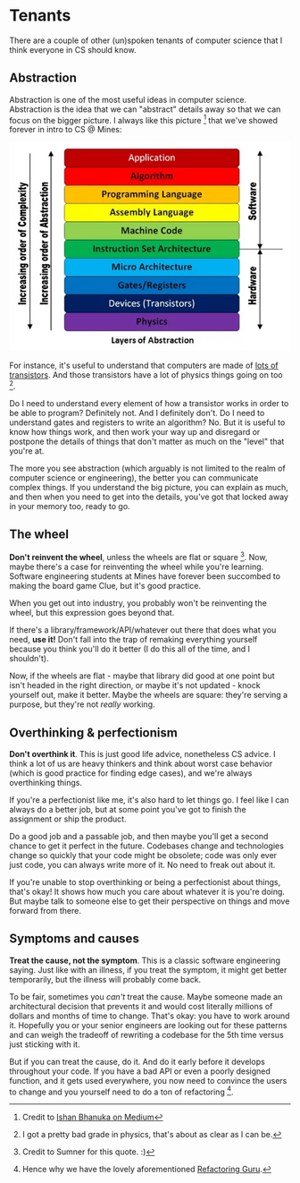 # Tenants

There are a couple of other (un)spoken tenants of computer
science that I think everyone in CS should know.

## Abstraction

Abstraction is one of the most useful ideas in computer science.
Abstraction is the idea that we can "abstract" details away so
that we can focus on the bigger picture. I always like this
picture [^ref1] that we've showed forever in intro to CS @ Mines:

![abstraction](../../assets/abstraction.webp)

For instance, it's useful to understand that computers are made
of [lots of transistors](https://www.cnet.com/tech/mobile/apple-a17-pro-the-new-chip-brain-in-the-iphone-15-pro-pro-max/).
And those transistors have a lot of physics things going on too [^ref2].

Do I need to understand every element of how a transistor works in
order to be able to program? Definitely not. And I definitely don't.
Do I need to understand gates and registers to write an algorithm? No.
But it is useful to know how things work, and then work your way up and
disregard or postpone the details of things that don't matter as much
on the "level" that you're at.

The more you see abstraction (which arguably is not limited to the
realm of computer science or engineering), the better you can communicate
complex things. If you understand the big picture, you can explain as much,
and then when you need to get into the details, you've got that locked away
in your memory too, ready to go.

## The wheel

**Don't reinvent the wheel**, unless the wheels are flat or square [^ref3].
Now, maybe there's a case for reinventing the wheel while you're learning.
Software engineering students at Mines have forever been succombed to making
the board game Clue, but it's good practice.

When you get out into industry, you probably won't be reinventing the wheel,
but this expression goes beyond that.

If there's a library/framework/API/whatever out there that does what you need,
**use it!** Don't fall into the trap of remaking everything yourself because
you think you'll do it better (I do this all of the time, and I shouldn't).

Now, if the wheels are flat - maybe that library did good at one point but isn't
headed in the right direction, or maybe it's not updated - knock yourself out,
make it better. Maybe the wheels are square: they're serving a purpose, but they're
not *really* working.

## Overthinking & perfectionism

**Don't overthink it**. This is just good life advice, nonetheless CS advice.
I think a lot of us are heavy thinkers and think about worst case behavior (which
is good practice for finding edge cases), and we're always overthinking things.

If you're a perfectionist like me, it's also hard to let things go. I feel like I
can always do a better job, but at some point you've got to finish the assignment
or ship the product.

Do a good job and a passable job, and then maybe you'll get a second chance to
get it perfect in the future. Codebases change and technologies change so quickly
that your code might be obsolete; code was only ever just code, you can always
write more of it. No need to freak out about it.

If you're unable to stop overthinking or being a perfectionist about things, that's
okay! It shows how much you care about whatever it is you're doing. But maybe talk
to someone else to get their perspective on things and move forward from there.

## Symptoms and causes

**Treat the cause, not the symptom**. This is a classic software
engineering saying. Just like with an illness, if you treat the symptom,
it might get better temporarily, but the illness will probably come back.

To be fair, sometimes you *can't* treat the cause. Maybe someone made
an architectural decision that prevents it and would cost literally millions
of dollars and months of time to change. That's okay: you have to work around it.
Hopefully you or your senior engineers are looking out for these patterns and
can weigh the tradeoff of rewriting a codebase for the 5th time versus just
sticking with it.

But if you can treat the cause, do it. And do it early before it develops
throughout your code. If you have a bad API or even a poorly designed function,
and it gets used everywhere, you now need to convince the users to change and
you yourself need to do a ton of refactoring [^ref4].


[^ref1]: Credit to [Ishan Bhanuka on Medium](https://medium.com/@twitu/a-dive-down-the-levels-of-abstraction-227c96c7933c)

[^ref2]: I got a pretty bad grade in physics, that's about as clear as I can be.

[^ref3]: Credit to Sumner for this quote. :)

[^ref4]: Hence why we have the lovely aforementioned [Refactoring Guru](https://refactoring.guru).

